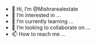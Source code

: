 - 👋 Hi, I’m @Mishrarealestate
- 👀 I’m interested in ...
- 🌱 I’m currently learning ...
- 💞️ I’m looking to collaborate on ...
- 📫 How to reach me ...

<!---
Mishrarealestate/Mishrarealestate is a ✨ special ✨ repository because its `README.md` (this file) appears on your GitHub profile.
You can click the Preview link to take a look at your changes.
--->
